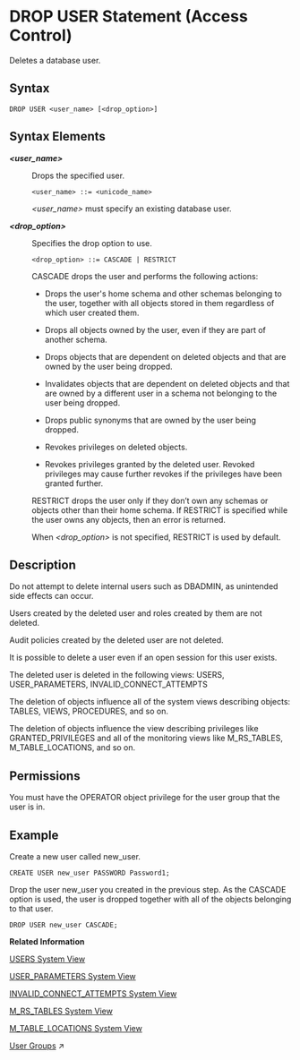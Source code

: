 <!-- loio20d8d33275191014adce9c099eeed35c -->

# DROP USER Statement \(Access Control\)

Deletes a database user.



<a name="loio20d8d33275191014adce9c099eeed35c__sql_drop_user_1sql_drop_user_syntax"/>

## Syntax

```
DROP USER <user_name> [<drop_option>]
```



<a name="loio20d8d33275191014adce9c099eeed35c__sql_drop_user_1sql_drop_user_syntax_elements"/>

## Syntax Elements


<dl>
<dt><b>

*<user\_name\>*

</b></dt>
<dd>

Drops the specified user.

```
<user_name> ::= <unicode_name>
```

*<user\_name\>* must specify an existing database user.



</dd><dt><b>

*<drop\_option\>*

</b></dt>
<dd>

Specifies the drop option to use.

```
<drop_option> ::= CASCADE | RESTRICT
```

CASCADE drops the user and performs the following actions:

-   Drops the user's home schema and other schemas belonging to the user, together with all objects stored in them regardless of which user created them.

-   Drops all objects owned by the user, even if they are part of another schema.

-   Drops objects that are dependent on deleted objects and that are owned by the user being dropped.

-   Invalidates objects that are dependent on deleted objects and that are owned by a different user in a schema not belonging to the user being dropped.

-   Drops public synonyms that are owned by the user being dropped.

-   Revokes privileges on deleted objects.

-   Revokes privileges granted by the deleted user. Revoked privileges may cause further revokes if the privileges have been granted further.


RESTRICT drops the user only if they don’t own any schemas or objects other than their home schema. If RESTRICT is specified while the user owns any objects, then an error is returned.

When *<drop\_option\>* is not specified, RESTRICT is used by default.



</dd>
</dl>



<a name="loio20d8d33275191014adce9c099eeed35c__sql_drop_user_1sql_drop_user_description"/>

## Description

Do not attempt to delete internal users such as DBADMIN, as unintended side effects can occur.

Users created by the deleted user and roles created by them are not deleted.

Audit policies created by the deleted user are not deleted.

It is possible to delete a user even if an open session for this user exists.

The deleted user is deleted in the following views: USERS, USER\_PARAMETERS, INVALID\_CONNECT\_ATTEMPTS

The deletion of objects influence all of the system views describing objects: TABLES, VIEWS, PROCEDURES, and so on.

The deletion of objects influence the view describing privileges like GRANTED\_PRIVILEGES and all of the monitoring views like M\_RS\_TABLES, M\_TABLE\_LOCATIONS, and so on.



<a name="loio20d8d33275191014adce9c099eeed35c__section_pbd_b3h_qbb"/>

## Permissions

You must have the OPERATOR object privilege for the user group that the user is in.



<a name="loio20d8d33275191014adce9c099eeed35c__sql_drop_user_1sql_drop_user_examples"/>

## Example

Create a new user called new\_user.

```
CREATE USER new_user PASSWORD Password1;
```

Drop the user new\_user you created in the previous step. As the CASCADE option is used, the user is dropped together with all of the objects belonging to that user.

```
DROP USER new_user CASCADE;
```

**Related Information**  


[USERS System View](../../020-System-Views-Reference/021-System-Views/users-system-view-2102609.md "Lists all users.")

[USER\_PARAMETERS System View](../../020-System-Views-Reference/021-System-Views/user-parameters-system-view-2102244.md "Lists all parameters and their values, which have been assigned to users in the system (using CREATE USER ... SET PARAMETER or ALTER USER ... SET PARAMETER).")

[INVALID\_CONNECT\_ATTEMPTS System View](../../020-System-Views-Reference/021-System-Views/invalid-connect-attempts-system-view-ea60f23.md "Provides the number of invalid connection attempts for a user between two successful connections.")

[M\_RS\_TABLES System View](../../020-System-Views-Reference/022-Monitoring-Views/m-rs-tables-system-view-20bbc60.md "Provides information about row tables, including detailed table sizes and record count.")

[M\_TABLE\_LOCATIONS System View](../../020-System-Views-Reference/022-Monitoring-Views/m-table-locations-system-view-20c65d5.md "Provides information about tables and their logical location. Physical locations are shown in M_TABLE_PERSISTENCE_LOCATIONS.")

[User Groups](https://help.sap.com/viewer/c82f8d6a84c147f8b78bf6416dae7290/2023_2_QRC/en-US/b9174d035f274ce481387700c13b7d2c.html "User groups support a separation of user management tasks, allowing you to manage related users together.") :arrow_upper_right:

